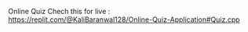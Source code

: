 Online Quiz 
Chech this for live : https://replit.com/@KaliBaranwal128/Online-Quiz-Application#Quiz.cpp
